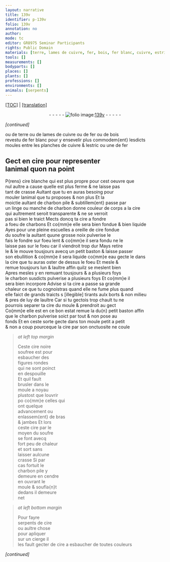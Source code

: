 ```yaml
---
layout: narrative
title: 139v
identifier: p-139v
folio: 139v
annotation: no
author:
mode: tc
editor: GR8975 Seminar Participants
rights: Public Domain
materials: [terre, lames de cuivre, fer, bois, fer blanc, cuivre, estric, cire, cire blanche, charbon pile, charbon, soufre, eau, cire noire soufree]
tools: []
measurements: []
bodyparts: []
places: []
plants: []
professions: []
environments: []
animals: [serpents]
---
```


<p><a href="{{ site.baseurl }}/diplomatic/">[TOC]</a> | <a href="{{ site.baseurl }}/texts/p-139v_tl/">[translation]</a></p><div class="folio" align="center">- - - - - <a href="http://gallica.bnf.fr/ark:/12148/btv1b10500001g/f284.image" target="_blank"><img src="https://cu-mkp.github.io/2017-workshop-edition/assets/photo-icon.png" alt="folio image: " style="display:inline-block; margin-bottom:-3px;"/>139v</a> - - - - - </div>  
 
*[continued]*
  
ou de <span class="m">terre</span> ou de <span class="m">lames de cuivre</span> ou de <span class="m">fer</span> ou de <span class="m">bois</span><br/> revestu de <span class="m">fer blanc</span> pour y ensevelir plus commodem{ent} lesdicts<br/> moules entre les planches de <span class="m">cuivre</span> & l<span class="m">estric</span> ou une de <span class="m">fer</span>
 
 
  

## Gect en <span class="m">cire</span> pour representer<br/> lanimal quon na point

 
P{rens} <span class="m">cire blanche</span> qui est plus propre pour cest oeuvre que<br/> nul aultre a cause quelle est plus ferme & ne laisse pas<br/> tant de crasse Aultant que tu en auras besoing pour<br/> mouler lanimal que tu proposes & non plus Et la<br/> moictie aultant de <span class="m">charbon pile</span> & subtillem{ent} passe par<br/> un linge ou manche de <span class="m">charbon</span> donne couleur <span class="add">de corps</span> a la <span class="m">cire</span><br/> qui aultrement seroit transparente & ne se verroit<br/> pas si bien le traict Mects doncq ta <span class="m">cire</span> a fondre<br/> a foeu de charbons Et co{mm}e elle sera bien fondue & bien liquide<br/> Ayes pour une pleine escuelles a oreille de <span class="m">cire</span> fondue<br/> du <span class="m">soufre</span> <span class="del">la</span> aultant quune grosse noix pulverise le<br/> fais le fondre sur foeu lent & co{mm}e il sera fondu ne le<br/> laisse pas sur le foeu car il viendroit <span class="add">trop</span> dur Mays retire<br/> le & le mouve tousjours avecq un petit baston & laisse passer<br/> son ebullition & co{mm}e il sera liquide co{mm}e <span class="m">eau</span> gecte le dans<br/> la <span class="m">cire</span> que tu auras oster de dessus le foeu Et mesle &<br/> remue tousjours lun & laultre affin quilz se meslent bien<br/> Apres mesles y en remuant tousjours & a plusieurs foys<br/> le <span class="m">charbon</span> susdicts pulverise a plusieurs foys Et co{mm}e il<br/> sera bien incorpore Advise si ta <span class="m">cire</span> a passe sa grande<br/> chaleur ce que tu cognoistras quand elle ne fume plus quand<br/> elle faict de grands traicts <span class="del">s</span> <span class="del">[illegible]</span> tirants aulx borts & non milieu<br/> & pres <span class="del">de</span> luy de laultre Car si tu gectois trop chault tu ne<br/> pourrois separer ta <span class="m">cire</span> du moule & prendroit au gect<br/> Co{mm}e elle est en ce bon estat remue la du{n} petit baston affin<br/> que le <span class="m">charbon</span> pulverise soict par tout & non pose au<br/> fonds Et en ceste sorte gecte dans ton moule petit a petit<br/> & non a coup pourceque la <span class="m">cire</span> par son onctuosite ne coule
 
> *at left top margin*
> 
> 
>   Ceste <span class="m">cire noire<br/> soufree</span> est pour<br/> esbaucher des<br/> figures rondes<br/> qui ne sont poinct<br/> en despouille<br/> Et quil fault<br/> brusler dans le<br/> moule a noyau<br/> plustost que louvrir<br/> <span class="del">po</span> co{mm}e celles qui<br/> ont quelque<br/> advancement ou<br/> enlassem{ent} de bras<br/> & jambes Et lors<br/> ceste <span class="m">cire</span> par le<br/> moyen du <span class="m">soufre</span><br/> se font avecq<br/> fort peu de chaleur<br/> et sort sans<br/> laisser aulcune<br/> crasse Si par<br/> cas fortuit le<br/> <span class="m">charbon</span> pile y<br/> demeure en cendre<br/> en ouvrant le<br/> moule & soufla{n}t<br/> dedans il demeure<br/> net
 
> *at left bottom margin*
> 
> 
>   Pour fayre<br/> <span class="al">serpents</span> de <span class="m">cire</span><br/> ou aultre chose<br/> pour apliquer<br/> sur un cierge il<br/> les fault gecter de <span class="m">cire</span> a esbaucher de toutes couleurs
 
*[continued]*
 
